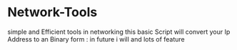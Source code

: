 # Network-Tools
simple and Efficient tools in networking 
this basic Script will convert your Ip Address to an Binary form : in future i will and lots of feature 
